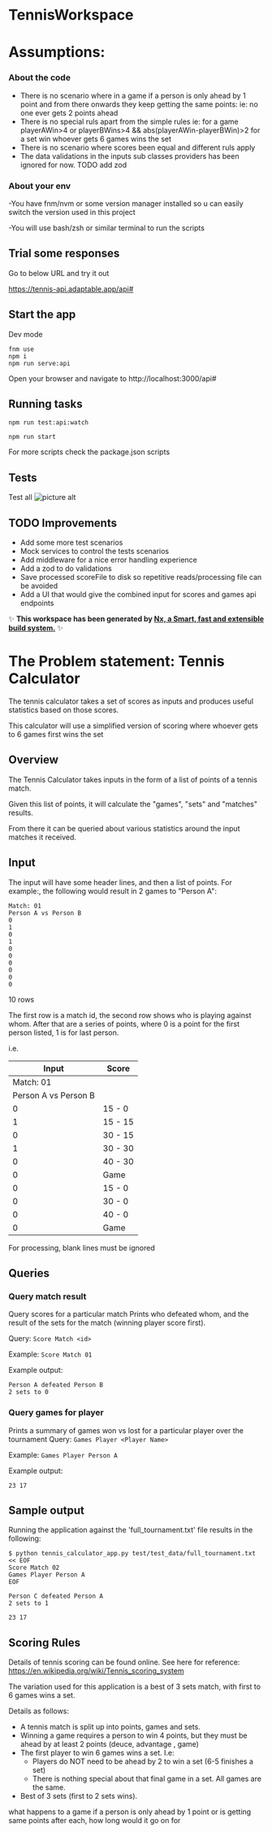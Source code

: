 # TennisWorkspace

# Assumptions:
### About the code
- There is no scenario where in a game if a person is only ahead by 1 point and from there onwards they keep getting the same points: ie: no one ever gets 2 points ahead
- There is no special ruls apart from the simple rules ie: 
for a game playerAWin>4 or playerBWins>4 &&  abs(playerAWin-playerBWin)>2
for a set win whoever gets 6 games wins the set
- There is no scenario where scores been equal and different ruls apply
- The data validations in the inputs sub classes providers has been ignored for now. TODO add zod


### About your env

-You have fnm/nvm or some version manager installed so u can easily switch the version used in this project

-You will use bash/zsh or similar terminal to run the scripts


## Trial some responses

Go to below URL and try it out

https://tennis-api.adaptable.app/api#

## Start the app

Dev mode
```
fnm use
npm i
npm run serve:api
```

Open your browser and navigate to http://localhost:3000/api#


## Running tasks
```
npm run test:api:watch

npm run start
```
For more scripts check the package.json scripts

## Tests
Test all
![picture alt](https://github.com/theranjali-nilaweera/tennis-scores/blob/main/all-tests.png "tests")


## TODO Improvements
- Add some more test scenarios
- Mock services to control the tests scenarios
- Add middleware for a nice error handling experience
- Add a zod to do validations
- Save processed scoreFile to disk so repetitive reads/processing file can be avoided
- Add a UI that would give the combined input for scores and games api endpoints



✨ **This workspace has been generated by [Nx, a Smart, fast and extensible build system.](https://nx.dev)** ✨




# The Problem statement: Tennis Calculator

The tennis calculator takes a set of scores as inputs and produces useful statistics based on those scores.

This calculator will use a simplified version of scoring where whoever gets to 6 games first wins the set

## Overview

The Tennis Calculator takes inputs in the form of a list of points of a tennis match. 

Given this list of points, it will calculate the "games", "sets" and "matches" results.

From there it can be queried about various statistics around the input matches it received. 

## Input

The input will have some header lines, and then a list of points. 
For example:, the following would result in 2 games to "Person A":

    Match: 01
    Person A vs Person B
    0
    1
    0
    1
    0
    0
    0
    0
    0
    0

10 rows
    
The first row is a match id, the second row shows who is playing against whom.
After that are a series of points, where 0 is a point for the first person listed, 1 is for last person.

i.e.

| Input                | Score   |
|----------------------|---------|
| Match: 01            |         |
| Person A vs Person B |         |
| 0                    | 15 - 0  |
| 1                    | 15 - 15 |
| 0                    | 30 - 15 |
| 1                    | 30 - 30 |
| 0                    | 40 - 30 |
| 0                    | Game    |
| 0                    | 15 - 0  |
| 0                    | 30 - 0  |
| 0                    | 40 - 0  |
| 0                    | Game    |


For processing, blank lines must be ignored

## Queries

### Query match result
Query scores for a particular match
Prints who defeated whom, and the result of the sets for the match (winning player score first).

Query: `Score Match <id>`

Example: `Score Match 01`

Example output:

    Person A defeated Person B
    2 sets to 0
 
### Query games for player
Prints a summary of games won vs lost for a particular player over the tournament
Query: `Games Player <Player Name>`

Example: `Games Player Person A`

Example output:

    23 17

## Sample output
Running the application against the 'full_tournament.txt' file results in the following:

    $ python tennis_calculator_app.py test/test_data/full_tournament.txt << EOF
    Score Match 02
    Games Player Person A
    EOF
    
    Person C defeated Person A
    2 sets to 1
    
    23 17
    


## Scoring Rules
Details of tennis scoring can be found online. See here for reference:  
https://en.wikipedia.org/wiki/Tennis_scoring_system

The variation used for this application is a best of 3 sets match, with first to 6 games wins a set. 

Details as follows:
* A tennis match is split up into points, games and sets.
* Winning a game requires a person to win 4 points, but they must be ahead by at least 2 points (deuce, advantage						, game)
* The first player to win 6 games wins a set. I.e:
    * Players do NOT need to be ahead by 2 to win a set (6-5 finishes a set) 
    * There is nothing special about that final game in a set. All games are the same.
* Best of 3 sets (first to 2 sets wins).

what happens to a game if a person is only ahead by 1 point or is getting same points after each, how long would it go on for 



